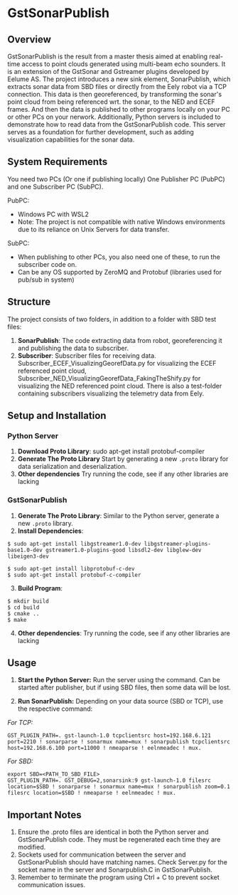 # GstSonarPublish

## Overview
GstSonarPublish is the result from a master thesis aimed at enabling real-time access to point clouds generated using multi-beam echo sounders. It is an extension of the GstSonar and Gstreamer plugins developed by Eelume AS. The project introduces a new sink element, SonarPublish, which extracts sonar data from SBD files or directly from the Eely robot via a TCP connection. This data is then georeferenced, by transforming the sonar's point cloud from being referenced wrt. the sonar, to the NED and ECEF frames. And then the data is published to other programs locally on your PC or other PCs on your nerwork. Additionally, Python servers is included to demonstrate how to read data from the GstSonarPublish code. This server serves as a foundation for further development, such as adding visualization capabilities for the sonar data.

## System Requirements
You need two PCs (Or one if publishing locally)
One Publisher PC (PubPC) and one Subscriber PC (SubPC). 

PubPC: 
- Windows PC with WSL2 
- Note: The project is not compatible with native Windows environments due to its reliance on Unix Servers for data transfer.

SubPC:
- When publishing to other PCs, you also need one of these, to run the subscriber code on.
- Can be any OS supported by ZeroMQ and Protobuf (libraries used for pub/sub in system)

## Structure
The project consists of two folders, in addition to a folder with SBD test files:
1. **SonarPublish**: The code extracting data from robot, georeferencing it and publishing the data to subscriber. 
2. **Subscriber**: Subscriber files for receiving data. Subscriber_ECEF_VisualizingGeorefData.py for visualizing the ECEF referenced point cloud, Subscriber_NED_VisualizingGeorefData_FakingTheShify.py for visualizing the NED referenced point cloud. There is also a test-folder containing subscribers visualizing the telemetry data from Eely. 

## Setup and Installation
### Python Server
1. **Download Proto Library**: sudo apt-get install protobuf-compiler
2. **Generate The Proto Library** Start by generating a new `.proto` library for data serialization and deserialization.
3. **Other dependencies** Try running the code, see if any other libraries are lacking

### GstSonarPublish
1. **Generate The Proto Library**: Similar to the Python server, generate a new `.proto` library.
2. **Install Dependencies**:
```
$ sudo apt-get install libgstreamer1.0-dev libgstreamer-plugins-base1.0-dev gstreamer1.0-plugins-good libsdl2-dev libglew-dev libeigen3-dev
```

```
$ sudo apt-get install libprotobuf-c-dev
$ sudo apt-get install protobuf-c-compiler
```
3. **Build Program**:
```
$ mkdir build
$ cd build
$ cmake ..
$ make
```
4. **Other dependencies**: Try running the code, see if any other libraries are lacking


## Usage
1. **Start the Python Server:** Run the server using the command. Can be started after publisher, but if using SBD files, then some data will be lost. 
   
2. **Run SonarPublish:** Depending on your data source (SBD or TCP), use the respective command:
   
*For TCP:*
```
GST_PLUGIN_PATH=. gst-launch-1.0 tcpclientsrc host=192.168.6.121 port=2210 ! sonarparse ! sonarmux name=mux ! sonarpublish tcpclientsrc host=192.168.6.100 port=11000 ! nmeaparse ! eelnmeadec ! mux.
```
*For SBD:*
```
export SBD=<PATH_TO_SBD_FILE>
GST_PLUGIN_PATH=. GST_DEBUG=2,sonarsink:9 gst-launch-1.0 filesrc location=$SBD ! sonarparse ! sonarmux name=mux ! sonarpublish zoom=0.1 filesrc location=$SBD ! nmeaparse ! eelnmeadec ! mux.
```

## Important Notes
1. Ensure the .proto files are identical in both the Python server and GstSonarPublish code. They must be regenerated each time they are modified.
2. Sockets used for communication between the server and GstSonarPublish should have matching names. Check Server.py for the socket name in the server and Sonarpublish.C in GstSonarPublish.
3. Remember to terminate the program using Ctrl + C to prevent socket communication issues.





